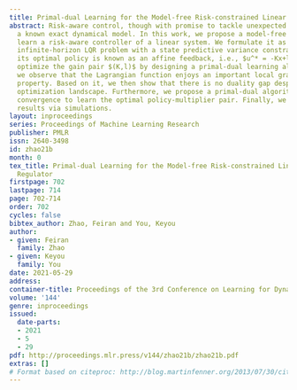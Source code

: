 ```yaml
---
title: Primal-dual Learning for the Model-free Risk-constrained Linear Quadratic Regulator
abstract: Risk-aware control, though with promise to tackle unexpected events, requires
  a known exact dynamical model. In this work, we propose a model-free framework to
  learn a risk-aware controller of a linear system. We formulate it as a discrete-time
  infinite-horizon LQR problem with a state predictive variance constraint. Since
  its optimal policy is known as an affine feedback, i.e., $u^* = -Kx+l$, we alternatively
  optimize the gain pair $(K,l)$ by designing a primal-dual learning algorithm. First,
  we observe that the Lagrangian function enjoys an important local gradient dominance
  property. Based on it, we then show that there is no duality gap despite the non-convex
  optimization landscape. Furthermore, we propose a primal-dual algorithm with global
  convergence to learn the optimal policy-multiplier pair. Finally, we validate our
  results via simulations.
layout: inproceedings
series: Proceedings of Machine Learning Research
publisher: PMLR
issn: 2640-3498
id: zhao21b
month: 0
tex_title: Primal-dual Learning for the Model-free Risk-constrained Linear Quadratic
  Regulator
firstpage: 702
lastpage: 714
page: 702-714
order: 702
cycles: false
bibtex_author: Zhao, Feiran and You, Keyou
author:
- given: Feiran
  family: Zhao
- given: Keyou
  family: You
date: 2021-05-29
address:
container-title: Proceedings of the 3rd Conference on Learning for Dynamics and Control
volume: '144'
genre: inproceedings
issued:
  date-parts:
  - 2021
  - 5
  - 29
pdf: http://proceedings.mlr.press/v144/zhao21b/zhao21b.pdf
extras: []
# Format based on citeproc: http://blog.martinfenner.org/2013/07/30/citeproc-yaml-for-bibliographies/
---
```

